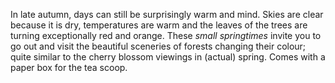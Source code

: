 In late autumn, days can still be surprisingly warm and mind. Skies are clear because it is dry, temperatures are warm and the leaves of the trees are turning exceptionally red and orange. These *small springtimes* invite you to go out and visit the beautiful sceneries of forests changing their colour; quite similar to the cherry blossom viewings in (actual) spring. Comes with a paper box for the tea scoop.
